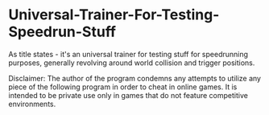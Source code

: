 # Universal-Trainer-For-Testing-Speedrun-Stuff
As title states - it's an universal trainer for testing stuff for speedrunning purposes, generally revolving around world collision and trigger positions.

Disclaimer: The author of the program condemns any attempts to utilize any piece of the following program in order to cheat in online games. It is intended to be private use only in games that do not feature competitive environments.
